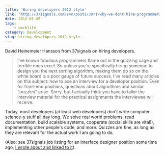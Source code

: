 ```yaml
---
title: 'Hiring developers 2012 style'
link: 'http://37signals.com/svn/posts/3071-why-we-dont-hire-programmers-based-on-puzzles-api-quizzes-math-riddles-or-other-parlor-tricks'
date: 2012-01-05
tags:
    - worklife
category: Development
slug: hiring-developers-2012-style
---
```


David Heinemeier Hansson from 37signals on hiring developers.

> I’ve known fabulous programmers flame out in the quizzing cage and terrible ones excel. So unless
> you’re specifically hiring someone to design you the next sorting algorithm, making them do so on
> the white board is a poor gauge of future success. I've read many articles on this subject: how to
> ace an interview for a developer position. Even for front-end positions, questions about
> algorithms and similar "puzzles" arise. Sorry, but I actually think you have to tailor the
> interview material for the practical assignments the interviewee will receive.

Today, most developers (at least web developers) don't write computer science-y stuff all day long.
We solve real world problems, read documentation, build scalable systems, cooperate (social skills
are vital!), implementing other people's code, and more. Quizzes are fine, as long as they are
relevant for the actual work I am going to do.

(Also: see 37signals job listing for an interface designer position some time ago,
[I wrote about and linked to it](http://johanbrook.com/life/37signals-what-matters/ "What Matters")).
